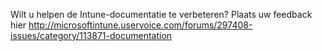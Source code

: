 <Token xmlns:xlink="http://www.w3.org/1999/xlink">Wilt u helpen de Intune-documentatie te verbeteren? Plaats uw feedback  <externalLink>
              <linkText>hier</linkText>
              <linkUri>http://microsoftintune.uservoice.com/forums/297408-issues/category/113871-documentation</linkUri>
       </externalLink>
</Token>


<!--HONumber=May16_HO1-->


